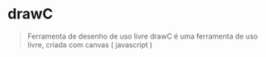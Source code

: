 # drawC

> Ferramenta de desenho de uso livre
drawC é uma ferramenta de uso livre, criada com canvas ( javascript )
